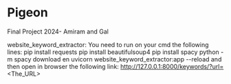 # Pigeon
Final Project 2024- Amiram and Gal

website_keyword_extractor:
You need to run on your cmd the following lines:
pip install requests
pip install beautifulsoup4
pip install spacy
python -m spacy download en
uvicorn website_keyword_extractor:app --reload
and then open in browser the following link:
http://127.0.0.1:8000/keywords/?url=<The_URL>
